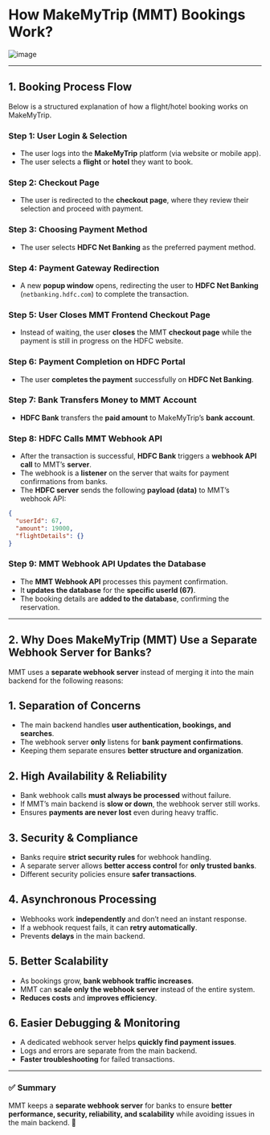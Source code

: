 # How MakeMyTrip (MMT) Bookings Work?
![image](https://github.com/user-attachments/assets/832c2463-41ec-4b95-b487-b07098cd7fba)

---

## **1. Booking Process Flow**

Below is a structured explanation of how a flight/hotel booking works on MakeMyTrip.

### **Step 1: User Login & Selection**
* The user logs into the **MakeMyTrip** platform (via website or mobile app).
* The user selects a **flight** or **hotel** they want to book.

### **Step 2: Checkout Page**
* The user is redirected to the **checkout page**, where they review their selection and proceed with payment.

### **Step 3: Choosing Payment Method**
* The user selects **HDFC Net Banking** as the preferred payment method.

### **Step 4: Payment Gateway Redirection**
* A new **popup window** opens, redirecting the user to **HDFC Net Banking** (`netbanking.hdfc.com`) to complete the transaction.

### **Step 5: User Closes MMT Frontend Checkout Page**
* Instead of waiting, the user **closes** the MMT **checkout page** while the payment is still in progress on the HDFC website.

### **Step 6: Payment Completion on HDFC Portal**
* The user **completes the payment** successfully on **HDFC Net Banking**.

### **Step 7: Bank Transfers Money to MMT Account**
* **HDFC Bank** transfers the **paid amount** to MakeMyTrip’s **bank account**.

### **Step 8: HDFC Calls MMT Webhook API**
* After the transaction is successful, **HDFC Bank** triggers a **webhook API call** to MMT’s **server**.
* The webhook is a **listener** on the server that waits for payment confirmations from banks.
* The **HDFC server** sends the following **payload (data)** to MMT’s webhook API:

```json
{
  "userId": 67,
  "amount": 19000,
  "flightDetails": {}
}
```

### **Step 9: MMT Webhook API Updates the Database**
* The **MMT Webhook API** processes this payment confirmation.
* It **updates the database** for the **specific userId (67)**.
* The booking details are **added to the database**, confirming the reservation.

---

## 2. Why Does MakeMyTrip (MMT) Use a Separate Webhook Server for Banks?

MMT uses a **separate webhook server** instead of merging it into the main backend for the following reasons:

## 1. Separation of Concerns  
- The main backend handles **user authentication, bookings, and searches**.  
- The webhook server **only** listens for **bank payment confirmations**.  
- Keeping them separate ensures **better structure and organization**.

## 2. High Availability & Reliability  
- Bank webhook calls **must always be processed** without failure.  
- If MMT’s main backend is **slow or down**, the webhook server still works.  
- Ensures **payments are never lost** even during heavy traffic.

## 3. Security & Compliance  
- Banks require **strict security rules** for webhook handling.  
- A separate server allows **better access control** for **only trusted banks**.  
- Different security policies ensure **safer transactions**.

## 4. Asynchronous Processing  
- Webhooks work **independently** and don’t need an instant response.  
- If a webhook request fails, it can **retry automatically**.  
- Prevents **delays** in the main backend.

## 5. Better Scalability  
- As bookings grow, **bank webhook traffic increases**.  
- MMT can **scale only the webhook server** instead of the entire system.  
- **Reduces costs** and **improves efficiency**.

## 6. Easier Debugging & Monitoring  
- A dedicated webhook server helps **quickly find payment issues**.  
- Logs and errors are separate from the main backend.  
- **Faster troubleshooting** for failed transactions.

---

### ✅ Summary  
MMT keeps a **separate webhook server** for banks to ensure **better performance, security, reliability, and scalability** while avoiding issues in the main backend. 🚀  
